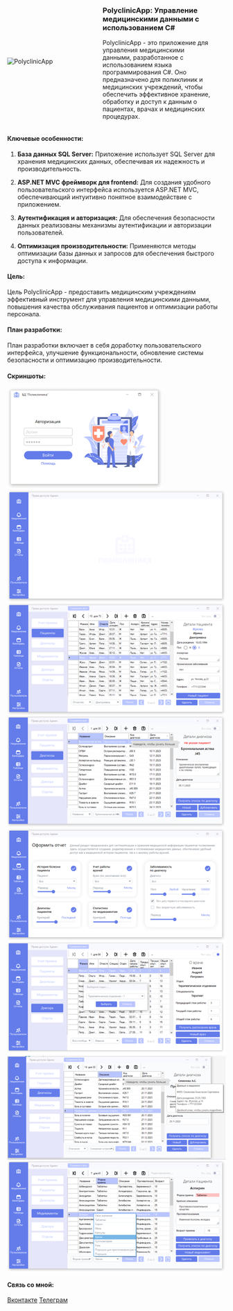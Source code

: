 <div style="display: flex; align-items: center;">
  <img src="Screenshots/favicon.ico" alt="PolyclinicApp" width="200"/>
  <div style="width: 50%; margin-left: 20px;">
  
  ### PolyclinicApp: Управление медицинскими данными с использованием C#
  
  PolyclinicApp - это приложение для управления медицинскими данными, разработанное с использованием языка программирования C#. Оно предназначено для поликлиник и медицинских учреждений, чтобы обеспечить эффективное хранение, обработку и доступ к данным о пациентах, врачах и медицинских процедурах.
  
  </div>
</div>

#### Ключевые особенности:

1. **База данных SQL Server:** Приложение использует SQL Server для хранения медицинских данных, обеспечивая их надежность и производительность.

2. **ASP.NET MVC фреймворк для frontend:** Для создания удобного пользовательского интерфейса используется ASP.NET MVC, обеспечивающий интуитивно понятное взаимодействие с приложением.

3. **Аутентификация и авторизация:** Для обеспечения безопасности данных реализованы механизмы аутентификации и авторизации пользователей.

4. **Оптимизация производительности:** Применяются методы оптимизации базы данных и запросов для обеспечения быстрого доступа к информации.


#### Цель:

Цель PolyclinicApp - предоставить медицинским учреждениям эффективный инструмент для управления медицинскими данными, повышения качества обслуживания пациентов и оптимизации работы персонала.

#### План разработки:

План разработки включает в себя доработку пользовательского интерфейса, улучшение функциональности, обновление системы безопасности и оптимизацию производительности.

#### Скриншоты:
![Авторизация](Screenshots/1.png)
![Приложение 1](Screenshots/2.png)
![Приложение 2](Screenshots/3.png)
![Приложение 3](Screenshots/4.png)
![Приложение 4](Screenshots/5.png)
![Приложение 5](Screenshots/6.png)
![Приложение 6](Screenshots/7.png)
![Приложение 7](Screenshots/8.png)

#### Связь со мной:
[Вконтакте](https://vk.com/true_lnz/)
[Телеграм](https://t.me/lansonz/)
